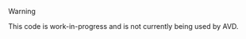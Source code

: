 <!--
  ~ Copyright (c) 2025 Arista Networks, Inc.
  ~ Use of this source code is governed by the Apache License 2.0
  ~ that can be found in the LICENSE file.
  -->

> [!WARNING]
> This code is work-in-progress and is not currently being used by AVD.
